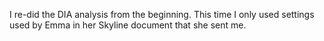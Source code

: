 I re-did the DIA analysis from the beginning. This time I only used settings used by Emma in her Skyline document that she sent me. 

